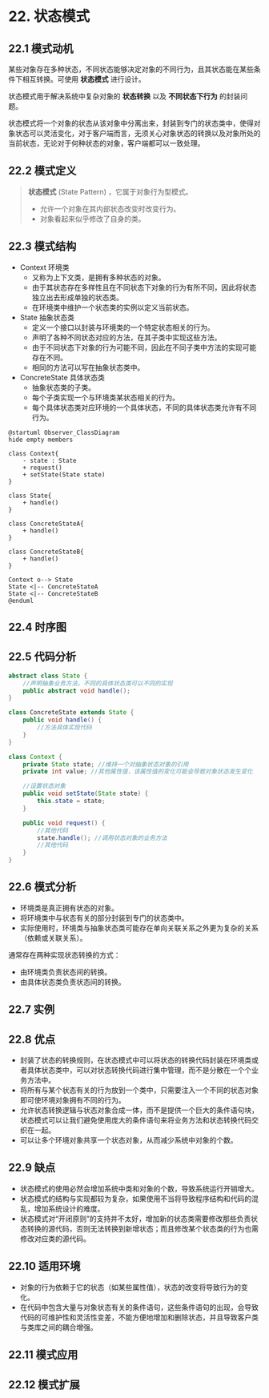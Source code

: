 # 22. 状态模式

## 22.1 模式动机

某些对象存在多种状态，不同状态能够决定对象的不同行为，且其状态能在某些条件下相互转换。可使用 **状态模式** 进行设计。

状态模式用于解决系统中复杂对象的 **状态转换** 以及 **不同状态下行为** 的封装问题。

状态模式将一个对象的状态从该对象中分离出来，封装到专门的状态类中，使得对象状态可以灵活变化，对于客户端而言，无须关心对象状态的转换以及对象所处的当前状态，无论对于何种状态的对象，客户端都可以一致处理。

## 22.2 模式定义

> **状态模式** (State Pattern) ，它属于对象行为型模式。
>
> - 允许一个对象在其内部状态改变时改变行为。
> - 对象看起来似乎修改了自身的类。

## 22.3 模式结构

- Context 环境类
  - 又称为上下文类，是拥有多种状态的对象。
  - 由于其状态存在多样性且在不同状态下对象的行为有所不同，因此将状态独立出去形成单独的状态类。
  - 在环境类中维护一个状态类的实例以定义当前状态。
- State 抽象状态类
  - 定义一个接口以封装与环境类的一个特定状态相关的行为。
  - 声明了各种不同状态对应的方法，在其子类中实现这些方法。
  - 由于不同状态下对象的行为可能不同，因此在不同子类中方法的实现可能存在不同。
  - 相同的方法可以写在抽象状态类中。
- ConcreteState 具体状态类
  - 抽象状态类的子类。
  - 每个子类实现一个与环境类某状态相关的行为。
  - 每个具体状态类对应环境的一个具体状态，不同的具体状态类允许有不同行为。

```PlantUML
@startuml Observer_ClassDiagram
hide empty members

class Context{
    - state : State
    + request()
    + setState(State state)
}

class State{
    + handle()
}

class ConcreteStateA{
    + handle()
}

class ConcreteStateB{
    + handle()
}

Context o--> State
State <|-- ConcreteStateA
State <|-- ConcreteStateB
@enduml
```

## 22.4 时序图

## 22.5 代码分析

```JAVA
abstract class State {
    //声明抽象业务方法，不同的具体状态类可以不同的实现
    public abstract void handle();
}
```

```JAVA
class ConcreteState extends State {
    public void handle() {
        //方法具体实现代码
    }
}
```

```JAVA
class Context {
    private State state; //维持一个对抽象状态对象的引用
    private int value; //其他属性值，该属性值的变化可能会导致对象状态发生变化

    //设置状态对象
    public void setState(State state) {
        this.state = state;
    }

    public void request() {
        //其他代码
        state.handle(); //调用状态对象的业务方法
        //其他代码
    }
}
```

## 22.6 模式分析

- 环境类是真正拥有状态的对象。
- 将环境类中与状态有关的部分封装到专门的状态类中。
- 实际使用时，环境类与抽象状态类可能存在单向关联关系之外更为复杂的关系（依赖或关联关系）。

通常存在两种实现状态转换的方式：

- 由环境类负责状态间的转换。
- 由具体状态类负责状态间的转换。

## 22.7 实例

## 22.8 优点

- 封装了状态的转换规则，在状态模式中可以将状态的转换代码封装在环境类或者具体状态类中，可以对状态转换代码进行集中管理，而不是分散在一个个业务方法中。
- 将所有与某个状态有关的行为放到一个类中，只需要注入一个不同的状态对象即可使环境对象拥有不同的行为。
- 允许状态转换逻辑与状态对象合成一体，而不是提供一个巨大的条件语句块，状态模式可以让我们避免使用庞大的条件语句来将业务方法和状态转换代码交织在一起。
- 可以让多个环境对象共享一个状态对象，从而减少系统中对象的个数。

## 22.9 缺点

- 状态模式的使用必然会增加系统中类和对象的个数，导致系统运行开销增大。
- 状态模式的结构与实现都较为复杂，如果使用不当将导致程序结构和代码的混乱，增加系统设计的难度。
- 状态模式对“开闭原则”的支持并不太好，增加新的状态类需要修改那些负责状态转换的源代码，否则无法转换到新增状态；而且修改某个状态类的行为也需修改对应类的源代码。

## 22.10 适用环境

- 对象的行为依赖于它的状态（如某些属性值），状态的改变将导致行为的变化。
- 在代码中包含大量与对象状态有关的条件语句，这些条件语句的出现，会导致代码的可维护性和灵活性变差，不能方便地增加和删除状态，并且导致客户类与类库之间的耦合增强。

## 22.11 模式应用

## 22.12 模式扩展
